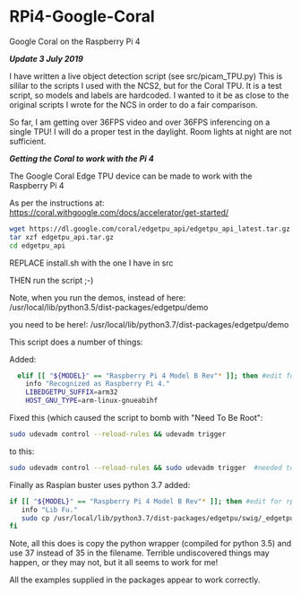 # RPi4-Google-Coral
Google Coral on the Raspberry Pi 4

***Update 3 July 2019***

I have written a live object detection script (see src/picam_TPU.py)
This is sililar to the scripts I used with the NCS2, but for the Coral TPU.
It is a test script, so models and labels are hardcoded. I wanted to it be as close to the original scripts I wrote for the NCS in order to do a fair comparison.

So far, I am getting over 36FPS video and over 36FPS inferencing on a single TPU!
I will do a proper test in the daylight. Room lights at night are not sufficient.

***Getting the Coral to work with the Pi 4***

The Google Coral Edge TPU device can be made to work with the Raspberry Pi 4 

As per the instructions at: https://coral.withgoogle.com/docs/accelerator/get-started/

```bash
wget https://dl.google.com/coral/edgetpu_api/edgetpu_api_latest.tar.gz -O edgetpu_api.tar.gz --trust-server-names
tar xzf edgetpu_api.tar.gz
cd edgetpu_api
```


REPLACE install.sh with the one I have in src

THEN run the script ;-)

Note, when you run the demos, instead of here:
/usr/local/lib/python3.5/dist-packages/edgetpu/demo

you need to be here!:
/usr/local/lib/python3.7/dist-packages/edgetpu/demo

This script does a number of things:

Added:
```bash
  elif [[ "${MODEL}" == "Raspberry Pi 4 Model B Rev"* ]]; then #edit for rpi4
    info "Recognized as Raspberry Pi 4."
    LIBEDGETPU_SUFFIX=arm32
    HOST_GNU_TYPE=arm-linux-gnueabihf
 ```
    
    
 Fixed this (which caused the script to bomb with "Need To Be Root":
 ```bash
 sudo udevadm control --reload-rules && udevadm trigger
 ```
 to this:
 ```bash
 sudo udevadm control --reload-rules && sudo udevadm trigger  #needed to put sudo in second half of command...
 ```
 
 Finally as Raspian buster uses python 3.7 added:
 ```bash
 if [[ "${MODEL}" == "Raspberry Pi 4 Model B Rev"* ]]; then #edit for rpi4
    info "Lib Fu."
    sudo cp /usr/local/lib/python3.7/dist-packages/edgetpu/swig/_edgetpu_cpp_wrapper.cpython-35m-arm-linux-gnueabihf.so /usr/local/lib/python3.7/dist-packages/edgetpu/swig/_edgetpu_cpp_wrapper.cpython-37m-arm-linux-gnueabihf.so
fi
```

Note, all this does is copy the python wrapper (compiled for python 3.5) and use 37 instead of 35 in the filename. 
Terrible undiscovered things may happen, or they may not, but it all seems to work for me!

All the examples supplied in the packages appear to work correctly.

